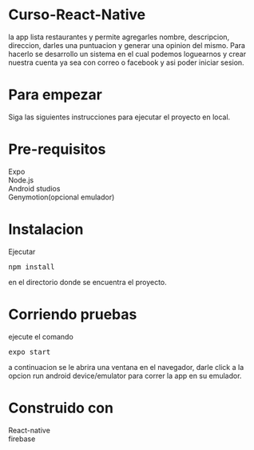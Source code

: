# Curso-React-Native
la app lista restaurantes y permite agregarles nombre, descripcion, direccion, darles una puntuacion y generar una opinion del mismo. Para hacerlo se desarrollo un sistema en el cual podemos loguearnos y crear nuestra cuenta ya sea con correo o facebook y asi poder iniciar sesion.

# Para empezar

Siga las siguientes instrucciones para ejecutar el proyecto en local.

# Pre-requisitos

Expo <br>
Node.js<br>
Android studios<br>
Genymotion(opcional emulador)

# Instalacion

Ejecutar <pre>npm install</pre> en el directorio donde se encuentra el proyecto.

# Corriendo pruebas 

ejecute el comando <pre>expo start</pre> a continuacion se le abrira una ventana en el navegador, darle click a la opcion run android device/emulator para correr la app en su emulador.

# Construido con 

React-native<br>
firebase



